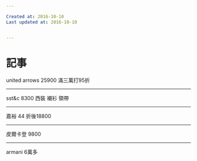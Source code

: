 ```yaml
---

Created at: 2016-10-10
Last updated at: 2016-10-10


---
```


# 記事


united arrows
25900
滿三萬打95折

* * *

sst&c
8300
西裝 襯衫 領帶

* * *

嘉裕
44
折後18800

* * *

皮爾卡登
9800

* * *

armani
6萬多

